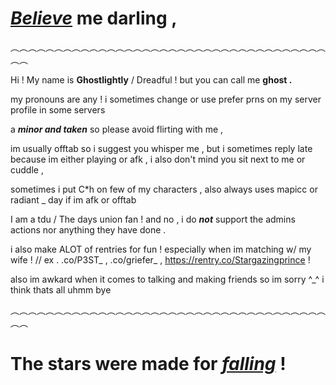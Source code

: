 # *[Believe](https://./)* me darling ,
︵︵︵︵︵︵︵︵︵︵︵︵︵︵︵︵︵︵︵︵︵︵︵︵︵︵︵︵︵︵︵︵︵︵︵︵︵︵

Hi ! My name is **Ghostlightly** / Dreadful ! but you can call me **ghost .**

my pronouns are any ! i sometimes change or use prefer prns on my server profile in some servers 

a ***minor and taken*** so please avoid flirting with me ,

im usually offtab so i suggest you whisper me , but i sometimes reply late because im either playing or afk , i also don't mind you sit next to me or cuddle ,

sometimes i put C*h on few of my characters , also always uses mapicc or radiant _ day if im afk or offtab

I am a tdu / The days union fan ! and no , i do ***not*** support the admins actions nor anything they have done .

i also make ALOT of rentries for fun ! especially when im matching w/ my wife ! // ex . .co/P3ST_ , .co/griefer_ , https://rentry.co/Stargazingprince !

also im awkard when it comes to talking and making friends so im sorry ^_^
i think thats all uhmm bye

︵︵︵︵︵︵︵︵︵︵︵︵︵︵︵︵︵︵︵︵︵︵︵︵︵︵︵︵︵︵︵︵︵︵︵︵︵︵
# The stars were made for *[falling](https://./)* !
